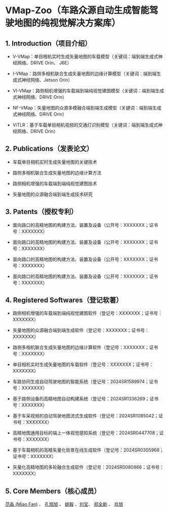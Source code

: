 # VMap-Zoo（车路众源自动生成智能驾驶地图的纯视觉解决方案库）

## 1. Introduction（项目介绍）

- V-VMap：单目相机实时生成矢量地图的车载模型（关键词：端到端生成式神经网络、DRIVE Orin、 J6E）

- I-VMap：路侧多相机联合生成矢量地图的边缘计算模型（关键词：端到端生成式神经网络、Jetson Orin）

- VI-VMap：路侧相机增强的车载端到端纯视觉建图模型（关键词：端到端生成式神经网络、DRIVE Orin）

- NF-VMap：矢量地图的众源多模融合端到端生成模型（关键词：端到端生成式神经网络、DRIVE Orin）

- ViTLR：基于车载单目相机视频的交通灯识别模型（关键词：端到端生成式神经网络、DRIVE Orin）

## 2. Publications（发表论文）

- 车载单目相机实时生成矢量地图的关键技术

- 路侧多相机联合生成矢量地图的边缘计算方法

- 路侧相机增强的车载端到端纯视觉建图技术

- 矢量地图的众源融合端到端生成技术研究

## 3. Patents（授权专利）

- 面向路口的高精地图的构建方法、装置及设备（公开号：XXXXXXX；证书号：XXXXXXX）

- 面向路口的高精地图的构建方法、装置及设备（公开号：XXXXXXX；证书号：XXXXXXX）

- 面向路口的高精地图的构建方法、装置及设备（公开号：XXXXXXX；证书号：XXXXXXX）

- 面向路口的高精地图的构建方法、装置及设备（公开号：XXXXXXX；证书号：XXXXXXX）

## 4. Registered Softwares（登记软著）

- 路侧相机增强的车载端到端纯视觉建图软件（登记号：XXXXXXX；证书号：XXXXXXX）

- 矢量地图的众源融合端到端生成软件（登记号：XXXXXXX；证书号：XXXXXXX）

- 路侧多相机联合生成矢量地图的边缘计算软件（登记号：XXXXXXX；证书号：XXXXXXX）

- 单目相机实时生成矢量地图的车载软件（登记号：XXXXXXX；证书号：XXXXXXX）

- 车路协同生成自动驾驶地图的智能系统（登记号：2024SR1589974；证书号：XXXXXXX）
	
- 基于路侧设备的高精地图自动构建系统（登记号：2024SR1336269；证书号：XXXXXXX）
	
- 基于车采视频的自动驾驶地图流式生成软件（登记号：2024SR1085042；证书号：XXXXXXX）

- 高精地图通用目标的端上一体视觉感知系统（登记号：2024SR0447708；证书号：XXXXXXX）
	
- 基于车载相机的高精矢量化街景在线生成软件（登记号：2024SR0305968；证书号：XXXXXXX）
	
- 矢量化高精地图的多轮融合生成软件（登记号：2024SR0080866；证书号：XXXXXXX）

## 5. Core Members（核心成员）
 [范淼 (Miao Fan)](链接地址) 、 [孔旭旭](链接地址) 、 [姚毅](链接地址) 、[刘宝](链接地址)、 [郑全新](链接地址) 、 [肖旭](链接地址) 


